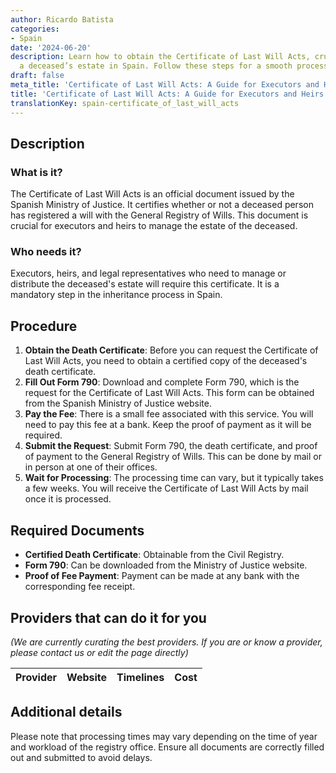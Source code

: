 ```yaml
---
author: Ricardo Batista
categories:
- Spain
date: '2024-06-20'
description: Learn how to obtain the Certificate of Last Will Acts, crucial for managing
  a deceased’s estate in Spain. Follow these steps for a smooth process.
draft: false
meta_title: 'Certificate of Last Will Acts: A Guide for Executors and Heirs'
title: 'Certificate of Last Will Acts: A Guide for Executors and Heirs'
translationKey: spain-certificate_of_last_will_acts
---
```


## Description
### What is it?
The Certificate of Last Will Acts is an official document issued by the Spanish Ministry of Justice. It certifies whether or not a deceased person has registered a will with the General Registry of Wills. This document is crucial for executors and heirs to manage the estate of the deceased.

### Who needs it?
Executors, heirs, and legal representatives who need to manage or distribute the deceased's estate will require this certificate. It is a mandatory step in the inheritance process in Spain.

## Procedure
1. **Obtain the Death Certificate**: Before you can request the Certificate of Last Will Acts, you need to obtain a certified copy of the deceased's death certificate.
2. **Fill Out Form 790**: Download and complete Form 790, which is the request for the Certificate of Last Will Acts. This form can be obtained from the Spanish Ministry of Justice website.
3. **Pay the Fee**: There is a small fee associated with this service. You will need to pay this fee at a bank. Keep the proof of payment as it will be required.
4. **Submit the Request**: Submit Form 790, the death certificate, and proof of payment to the General Registry of Wills. This can be done by mail or in person at one of their offices.
5. **Wait for Processing**: The processing time can vary, but it typically takes a few weeks. You will receive the Certificate of Last Will Acts by mail once it is processed.

## Required Documents
- **Certified Death Certificate**: Obtainable from the Civil Registry.
- **Form 790**: Can be downloaded from the Ministry of Justice website.
- **Proof of Fee Payment**: Payment can be made at any bank with the corresponding fee receipt.

## Providers that can do it for you
_(We are currently curating the best providers. If you are or know a provider, please contact us or edit the page directly)_

| Provider        |     Website     |     Timelines    |       Cost      |
| --------------- | --------------- |  :-------------: | :-------------: |

## Additional details
Please note that processing times may vary depending on the time of year and workload of the registry office. Ensure all documents are correctly filled out and submitted to avoid delays.